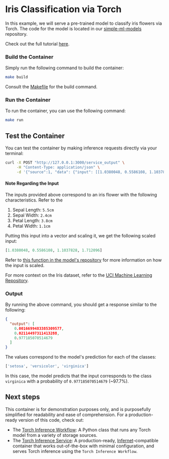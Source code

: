 # Iris Classification via Torch

In this example, we will serve a pre-trained model to classify iris flowers via Torch. The code for the model is located in our [simple-ml-models](https://github.com/ritual-net/simple-ml-models/tree/main/iris_classification) repository.

Check out the full tutorial [here](https://learn.ritual.net/examples/running_a_torch_model).

### Build the Container

Simply run the following command to build the container:

```bash
make build
```

Consult the [Makefile](./Makefile) for the build command.

### Run the Container

To run the container, you can use the following command:

```bash
make run
```

## Test the Container

You can test the container by making inference requests directly via your terminal:

```bash
curl -X POST "http://127.0.0.1:3000/service_output" \
     -H "Content-Type: application/json" \
     -d '{"source":1, "data": {"input": [[1.0380048, 0.5586108, 1.1037828, 1.712096]]}}'
```

#### Note Regarding the Input

The inputs provided above correspond to an iris flower with the following
characteristics. Refer to the

1. Sepal Length: `5.5cm`
2. Sepal Width: `2.4cm`
3. Petal Length: `3.8cm`
4. Petal Width: `1.1cm`

Putting this input into a vector and scaling it, we get the following scaled input:

```python
[1.0380048, 0.5586108, 1.1037828, 1.712096]
```

Refer to [this function in the model's repository](https://github.com/ritual-net/simple-ml-models/blob/03ebc6fb15d33efe20b7782505b1a65ce3975222/iris_classification/iris_inference_pytorch.py#L13) for more information on how the input
is scaled.

For more context on the Iris dataset, refer to
the [UCI Machine Learning Repository](https://archive.ics.uci.edu/ml/datasets/iris).

### Output

By running the above command, you should get a response similar to the following:

```json
{
  "output": [
    0.0016699483385309577,
    0.02114497311413288,
    0.977185070514679
  ]
}
```

The values correspond to the model's prediction for each of the classes:

```python
['setosa', 'versicolor', 'virginica']
```

In this case, the model predicts that the input corresponds to the class `virginica` with
a probability of `0.977185070514679` (~97.7%).

## Next steps

This container is for demonstration purposes only, and is purposefully simplified for readability and ease of comprehension. For a production-ready version of this code, check out:

- The [Torch Inference Workflow](https://infernet-ml.docs.ritual.net/reference/infernet_ml/workflows/inference/torch_inference_workflow): A Python class that runs any Torch model from a variety of storage sources.
- The [Torch Inference Service](https://infernet-services.docs.ritual.net/reference/torch_inference_service): A production-ready, [Infernet](https://docs.ritual.net/infernet/node/introduction)-compatible container that works out-of-the-box with minimal configuration, and serves Torch inference using the `Torch Inference Workflow`.

